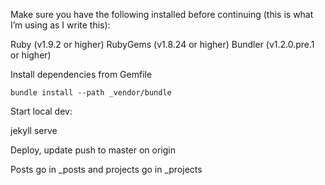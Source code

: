 Make sure you have the following installed before continuing (this is what I’m using as I write this):

Ruby (v1.9.2 or higher)
RubyGems (v1.8.24 or higher)
Bundler (v1.2.0.pre.1 or higher)


Install dependencies from Gemfile

```bundle install --path _vendor/bundle```


Start local dev:

jekyll serve



Deploy, update push to master on origin


Posts go in _posts and projects go in _projects


